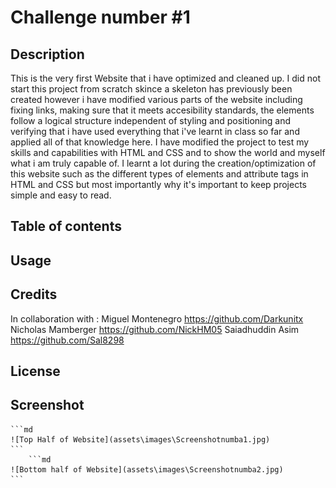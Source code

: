# Challenge number #1

## Description 
This is the very first Website that i have optimized and cleaned up. I did not start this project from scratch skince a skeleton has previously been created however i have modified various parts of the website including fixing links, making sure that it meets accesibility standards, the elements follow a logical structure independent of styling and positioning and verifying that i have used everything that i've learnt in class so far and applied all of that knowledge here. I have modified the project to test my skills and capabilities with HTML and CSS and to show the world and myself what i am truly capable of. I learnt a lot during the creation/optimization of this website such as the different types of elements and attribute tags in HTML and CSS but most importantly why it's important to keep projects simple and easy to read.

## Table of contents
## Usage
## Credits 
In collaboration with : 
Miguel Montenegro  https://github.com/Darkunitx
Nicholas Mamberger https://github.com/NickHM05
Saiadhuddin Asim   https://github.com/Sal8298

## License

## Screenshot

    ```md
    ![Top Half of Website](assets\images\Screenshotnumba1.jpg)
    ```
        ```md
    ![Bottom half of Website](assets\images\Screenshotnumba2.jpg)
    ```